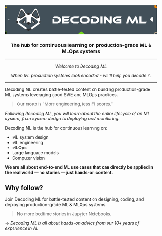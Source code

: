 <p align="center"><img src="https://github.com/DecodingML/.github/blob/main/media/banner_small.png?raw=true"></p>

<div align="center">
  <h3>The hub for continuous learning on production-grade ML & MLOps systems</h3>
</div>

----

<p align="center"><i>Welcome to Decoding ML</i></p>

<p align="center"><i>When ML production systems look encoded - we'll help you decode it.</i></p>

----

Decoding ML creates battle-tested content on building production-grade ML systems leveraging good SWE and MLOps practices. 

> Our motto is "More engineering, less F1 scores."

*Following Decoding ML, you will learn about the entire lifecycle of an ML system, from system design to deploying and monitoring.*

Decoding ML is the hub for continuous learning on:

- ML system design
- ML engineering
- MLOps
- Large language models
- Computer vision

**We are all about end-to-end ML use cases that can directly be applied in the real world — no stories — just hands-on content.**

## Why follow?

Join Decoding ML for battle-tested content on designing, coding, and deploying production-grade ML & MLOps systems.

> No more bedtime stories in Jupyter Notebooks.

→ *Decoding ML is all about hands-on advice from our 10+ years of experience in AI.*

